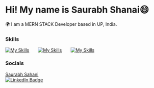 Hi! My name is Saurabh Shanai😄
========================================================================================================================================

🌍  I am a MERN STACK Developer based in UP, India.
<br/>

### Skills

[![My Skills](https://skillicons.dev/icons?i=html,css)](https://skillicons.dev) &nbsp;&nbsp;&nbsp;&nbsp;&nbsp; [![My Skills](https://skillicons.dev/icons?i=js,ts)](https://skillicons.dev) &nbsp;&nbsp;&nbsp;&nbsp;&nbsp; [![My Skills](https://skillicons.dev/icons?i=mongodb,express,react,nodejs)](https://skillicons.dev) 
<br/>

### Socials
<div class="badge-base LI-profile-badge" data-locale="en_US" data-size="medium" data-theme="dark" data-type="VERTICAL" data-vanity="saurabh-sahani-dev" data-version="v1"><a class="badge-base__link LI-simple-link" href="https://in.linkedin.com/in/saurabh-sahani-dev?trk=profile-badge">Saurabh Sahani</a></div>
              
<div id="badges">
  <a href="https://www.linkedin.com/in/saurabh-sahani-dev/">
    <img src="https://img.shields.io/badge/LinkedIn-blue?style=for-the-badge&logo=linkedin&logoColor=white" alt="LinkedIn Badge"/>
  </a>
</div>

<script src="https://platform.linkedin.com/badges/js/profile.js" async defer type="text/javascript"></script>
